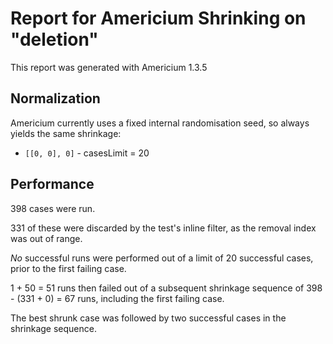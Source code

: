 # Report for Americium Shrinking on "deletion"

This report was generated with Americium 1.3.5

## Normalization

Americium currently uses a fixed internal randomisation seed, so always yields the same shrinkage:

* ``[[0, 0], 0]`` - casesLimit = 20


## Performance

398 cases were run.

331 of these were discarded by the test's inline filter, as the removal index was out of range.

*No* successful runs were performed out of a limit of 20 successful cases, prior to the first failing case.

1 + 50 = 51 runs then failed out of a subsequent shrinkage sequence of 398 - (331 + 0) = 67 runs, including the first failing case.

The best shrunk case was followed by two successful cases in the shrinkage sequence.
